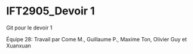# IFT2905_Devoir 1
Git pour le devoir 1

Équipe 28: 
Travail par Come M., Guillaume P., Maxime Ton, Olivier Guy et Xuanxuan
